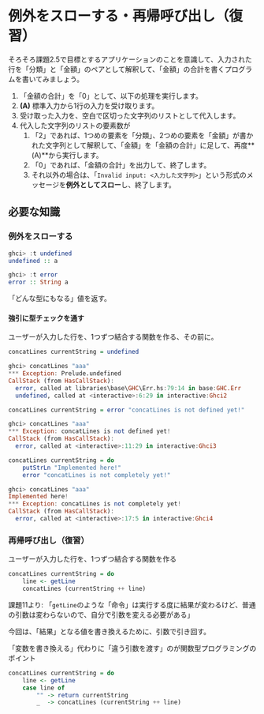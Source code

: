 # 例外をスローする・再帰呼び出し（復習）

そろそろ課題2.5で目標とするアプリケーションのことを意識して、入力された行を「分類」と「金額」のペアとして解釈して、「金額」の合計を書くプログラムを書いてみましょう。

1. 「金額の合計」を「0」として、以下の処理を実行します。
2. **(A)** 標準入力から1行の入力を受け取ります。
3. 受け取った入力を、空白で区切った文字列のリストとして代入します。
4. 代入した文字列のリストの要素数が
    1. 「2」であれば、1つめの要素を「分類」、2つめの要素を「金額」が書かれた文字列として解釈して、「金額」を「金額の合計」に足して、再度**(A)**から実行します。
    2. 「0」であれば、「金額の合計」を出力して、終了します。
    3. それ以外の場合は、「`Invalid input: <入力した文字列>`」という形式のメッセージを**例外としてスロー**し、終了します。

## 必要な知識

### 例外をスローする

```haskell
ghci> :t undefined
undefined :: a
```

```haskell
ghci> :t error
error :: String a
```

「どんな型にもなる」値を返す。

#### 強引に型チェックを通す

ユーザーが入力した行を、1つずつ結合する関数を作る、その前に。

```haskell
concatLines currentString = undefined
```

```haskell
ghci> concatLines "aaa"
*** Exception: Prelude.undefined
CallStack (from HasCallStack):
  error, called at libraries\base\GHC\Err.hs:79:14 in base:GHC.Err
  undefined, called at <interactive>:6:29 in interactive:Ghci2
```

```haskell
concatLines currentString = error "concatLines is not defined yet!"
```

```haskell
ghci> concatLines "aaa"
*** Exception: concatLines is not defined yet!
CallStack (from HasCallStack):
  error, called at <interactive>:11:29 in interactive:Ghci3
```

```haskell
concatLines currentString = do
    putStrLn "Implemented here!"
    error "concatLines is not completely yet!"
```

```haskell
ghci> concatLines "aaa"
Implemented here!
*** Exception: concatLines is not completely yet!
CallStack (from HasCallStack):
  error, called at <interactive>:17:5 in interactive:Ghci4
```

### 再帰呼び出し（復習）

ユーザーが入力した行を、1つずつ結合する関数を作る

```haskell
concatLines currentString = do
    line <- getLine
    concatLines (currentString ++ line)
```

課題11より: 「`getLine`のような「命令」は実行する度に結果が変わるけど、普通の引数は変わらないので、自分で引数を変える必要がある」

今回は、「結果」となる値を書き換えるために、引数で引き回す。

「変数を書き換える」代わりに「違う引数を渡す」のが関数型プログラミングのポイント

```haskell
concatLines currentString = do
    line <- getLine
    case line of
        "" -> return currentString
        _  -> concatLines (currentString ++ line)
```
